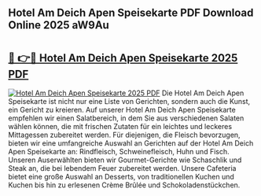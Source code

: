 ## Hotel Am Deich Apen Speisekarte PDF Download Online 2025 aW9Au

# <h2><a href="http://gcbddhy.nevu.top/?p=Hotel+Am+Deich+Apen+Speisekarte">🔗 👉🔴 Hotel Am Deich Apen Speisekarte 2025 PDF</a></h2>

[![Hotel Am Deich Apen Speisekarte 2025 PDF](https://i.imgur.com/dBaPXMq.png)](http://gcbddhy.nevu.top/?p=Hotel+Am+Deich+Apen+Speisekarte)
Die Hotel Am Deich Apen Speisekarte ist nicht nur eine Liste von Gerichten, sondern auch die Kunst, ein Gericht zu kreieren. Auf unserer Hotel Am Deich Apen Speisekarte empfehlen wir einen Salatbereich, in dem Sie aus verschiedenen Salaten wählen können, die mit frischen Zutaten für ein leichtes und leckeres Mittagessen zubereitet werden. Für diejenigen, die Fleisch bevorzugen, bieten wir eine umfangreiche Auswahl an Gerichten auf der Hotel Am Deich Apen Speisekarte an: Rindfleisch, Schweinefleisch, Huhn und Fisch. Unseren Auserwählten bieten wir Gourmet-Gerichte wie Schaschlik und Steak an, die bei lebendem Feuer zubereitet werden. Unsere Cafeteria bietet eine große Auswahl an Desserts, von traditionellen Kuchen und Kuchen bis hin zu erlesenen Crème Brûlée und Schokoladenstückchen.
